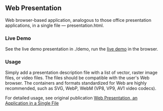 ## Web Presentation

Web browser-based application, analogous to those office presentation applications, in a single file &mdash; presentation.html.

### Live Demo

See the live demo presentation in ./demo, run the [live demo](http://www.SAKryukov.org/software/GitHub.live/web-presentation/demo) in the browser.

### Usage

Simply add a presentation description file with a list of vector, raster image files, or video files. The files should be compatible with the user's Web browser. The containers and formats standardized for Web are highly recommended, such as SVG, WebP, WebM (VP8, VP9, AV1 video codecs).

For detailed usage, see original publication [Web Presentation, an Application in a Single File](https://www.codeproject.com/Articles/5286790/Web-Presentation)